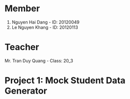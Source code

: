 # Member
1. Nguyen Hai Dang - ID: 20120049
2. Le Nguyen Khang - ID: 20120113
# Teacher
Mr. Tran Duy Quang - Class: 20_3
# Project 1: Mock Student Data Generator